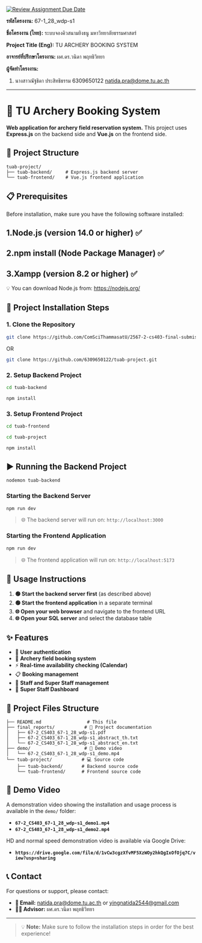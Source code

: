 [![Review Assignment Due Date](https://classroom.github.com/assets/deadline-readme-button-22041afd0340ce965d47ae6ef1cefeee28c7c493a6346c4f15d667ab976d596c.svg)](https://classroom.github.com/a/w8H8oomW)

**รหัสโครงงาน:** 67-1_28_wdp-s1

**ชื่อโครงงาน (ไทย):** ระบบจองคิวสนามยิงธนู มหาวิทยาลัยธรรมศาสตร์

**Project Title (Eng):** TU ARCHERY BOOKING SYSTEM

**อาจารย์ที่ปรึกษาโครงงาน:** ผศ.ดร.วนิดา พฤทธิวิทยา

**ผู้จัดทำโครงงาน:**
1. นางสาวณัฐธิดา ประสิทธิธรรม 6309650122 natida.pra@dome.tu.ac.th

---

# 🏹 TU Archery Booking System

**Web application for archery field reservation system.** This project uses **Express.js** on the backend side and **Vue.js** on the frontend side.

## 📂 Project Structure

```
tuab-project/
├── tuab-backend/     # Express.js backend server
└── tuab-frontend/    # Vue.js frontend application
```

## 📋 Prerequisites
Before installation, make sure you have the following software installed:

## 1.Node.js (version 14.0 or higher) ✅
## 2.npm install (Node Package Manager) ✅
## 3.Xampp (version 8.2 or higher) ✅

💡 You can download Node.js from: https://nodejs.org/


## 🚀 Project Installation Steps

### 1. Clone the Repository

```sh
git clone https://github.com/ComSciThammasatU/2567-2-cs403-final-submission-67-1_28_wdp-s1.git
```

OR

```sh
git clone https://github.com/6309650122/tuab-project.git
```

### 2. Setup Backend Project

```sh
cd tuab-backend

npm install
```

### 3. Setup Frontend Project

```sh
cd tuab-frontend

cd tuab-project

npm install
```

## ▶️ Running the Backend Project

```sh
nodemon tuab-backend
```

### Starting the Backend Server

```sh
npm run dev
```

> 🌐 The backend server will run on: `http://localhost:3000` 

### Starting the Frontend Application

```sh
npm run dev
```

> 🌐 The frontend application will run on: `http://localhost:5173`

## 📖 Usage Instructions

1. **🟢 Start the backend server first** (as described above)
2. **🟢 Start the frontend application** in a separate terminal
3. **🌐 Open your web browser** and navigate to the frontend URL
3. **🌐 Open your SQL server** and select the database table

## ✨ Features

- 👤 **User authentication**
- 📅 **Archery field booking system**
- ⚡ **Real-time availability checking (Calendar)**
- 📋 **Booking management**
- 👤 **Staff and Super Staff management**
- 👤 **Super Staff Dashboard**


## 📁 Project Files Structure

```
├── README.md                 # This file
├── final_reports/           # 📄 Project documentation
│   ├── 67-2_CS403_67-1_28_wdp-s1.pdf
│   ├── 67-2_CS403_67-1_28_wdp-s1_abstract_th.txt
│   └── 67-2_CS403_67-1_28_wdp-s1_abstract_en.txt
├── demo/                    # 🎥 Demo video
│   └── 67-2_CS403_67-1_28_wdp-s1_demo.mp4
└── tuab-project/           # 💻 Source code
    ├── tuab-backend/       # Backend source code
    └── tuab-frontend/      # Frontend source code
```

## 🎥 Demo Video

A demonstration video showing the installation and usage process is available in the `demo/` folder:
- **`67-2_CS403_67-1_28_wdp-s1_demo1.mp4`**
- **`67-2_CS403_67-1_28_wdp-s1_demo2.mp4`**

HD and normal speed demonstration video is available via Google Drive:
- **`https://drive.google.com/file/d/1vCw3cgzXfvMF5XzWOy2hkQgIxOfOjq7C/view?usp=sharing`**

## 📞 Contact

For questions or support, please contact:
- **📧 Email:** natida.pra@dome.tu.ac.th or yingnatida2544@gmail.com 
- **👨‍🏫 Advisor:** ผศ.ดร.วนิดา พฤทธิวิทยา

---

> 💡 **Note:** Make sure to follow the installation steps in order for the best experience!
